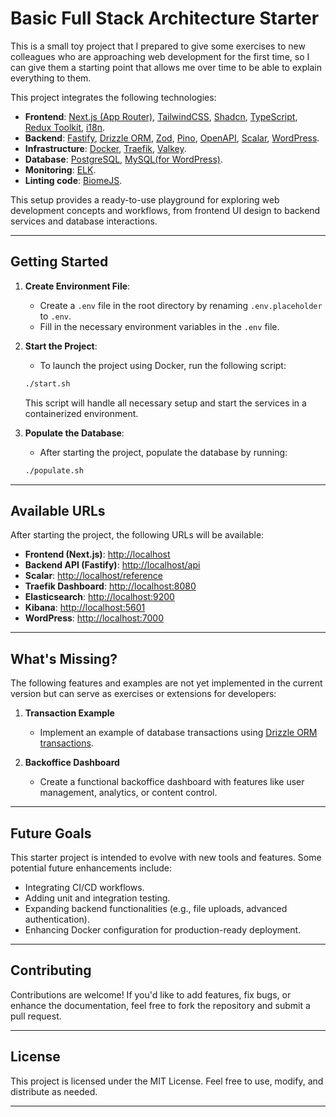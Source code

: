 # **Basic Full Stack Architecture Starter**

This is a small toy project that I prepared to give some exercises to new colleagues who are approaching web development for the first time, so I can give them a starting point that allows me over time to be able to explain everything to them.

This project integrates the following technologies:

- **Frontend**: [Next.js (App Router)](https://nextjs.org/docs/app), [TailwindCSS](https://tailwindcss.com/docs/v4-beta), [Shadcn](https://ui.shadcn.com/docs/components/accordion), [TypeScript](https://www.typescriptlang.org/), [Redux Toolkit](https://redux-toolkit.js.org/), [i18n](https://next-intl-docs.vercel.app/docs/getting-started/app-router/without-i18n-routing).
- **Backend**: [Fastify](https://www.fastify.io/), [Drizzle ORM](https://orm.drizzle.team/), [Zod](https://zod.dev/), [Pino](https://getpino.io/#/), [OpenAPI](https://swagger.io/), [Scalar](https://scalar.com/), [WordPress](https://wordpress.org/).
- **Infrastructure**: [Docker](https://www.docker.com/), [Traefik](https://doc.traefik.io/traefik/), [Valkey](https://valkey.dev/).
- **Database**: [PostgreSQL](https://www.postgresql.org/), [MySQL(for WordPress)](https://www.mysql.com/).
- **Monitoring**: [ELK](https://www.elastic.co/what-is/elk-stack).
- **Linting code**: [BiomeJS](https://biomejs.dev/).

This setup provides a ready-to-use playground for exploring web development concepts and workflows, from frontend UI design to backend services and database interactions.

---

## **Getting Started**

1. **Create Environment File**:
   - Create a `.env` file in the root directory by renaming `.env.placeholder` to `.env`.
   - Fill in the necessary environment variables in the `.env` file.

2. **Start the Project**:
   - To launch the project using Docker, run the following script:

   ```bash
   ./start.sh
   ```

   This script will handle all necessary setup and start the services in a containerized environment.

3. **Populate the Database**:
   - After starting the project, populate the database by running:

   ```bash
   ./populate.sh
   ```

---

## **Available URLs**

After starting the project, the following URLs will be available:

- **Frontend (Next.js)**: [http://localhost](http://localhost:80)
- **Backend API (Fastify)**: [http://localhost/api](http://localhost/api)
- **Scalar**: [http://localhost/reference](http://localhost/reference)
- **Traefik Dashboard**: [http://localhost:8080](http://localhost:8080)
- **Elasticsearch**: [http://localhost:9200](http://localhost:9200)
- **Kibana**: [http://localhost:5601](http://localhost:5601)
- **WordPress**: [http://localhost:7000](http://localhost:7000)

---

## **What's Missing?**

The following features and examples are not yet implemented in the current version but can serve as exercises or extensions for developers:

1. **Transaction Example**
   - Implement an example of database transactions using [Drizzle ORM transactions](https://orm.drizzle.team/docs/transactions#transactions).

2. **Backoffice Dashboard**
   - Create a functional backoffice dashboard with features like user management, analytics, or content control.

---

## **Future Goals**

This starter project is intended to evolve with new tools and features. Some potential future enhancements include:

- Integrating CI/CD workflows.
- Adding unit and integration testing.
- Expanding backend functionalities (e.g., file uploads, advanced authentication).
- Enhancing Docker configuration for production-ready deployment.

---

## **Contributing**

Contributions are welcome! If you'd like to add features, fix bugs, or enhance the documentation, feel free to fork the repository and submit a pull request.

---

## **License**

This project is licensed under the MIT License. Feel free to use, modify, and distribute as needed.

---